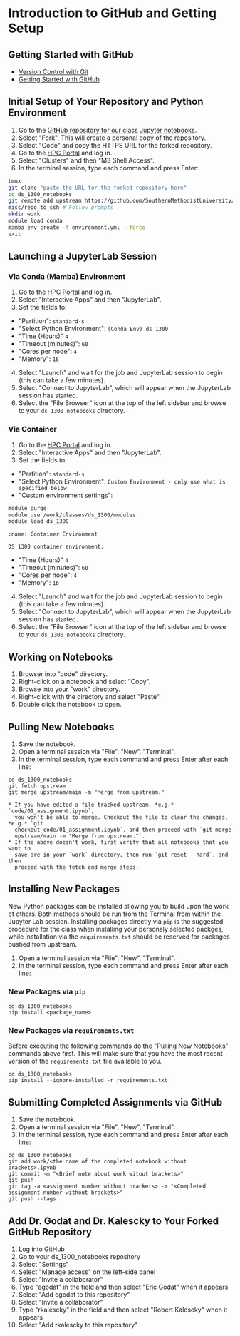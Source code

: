 # Introduction to GitHub and Getting Setup

## Getting Started with GitHub

* [Version Control with Git](https://s2.smu.edu/hpc/workshops/2020/summer/git/)
* [Getting Started with GitHub](https://docs.github.com/en/github/getting-started-with-github)

## Initial Setup of Your Repository and Python Environment

1. Go to the [GitHub repository for our class Jupyter notebooks](https://github.com/SouthernMethodistUniversity/ds_1300_notebooks).
2. Select "Fork". This will create a personal copy of the repository.
3. Select "Code" and copy the HTTPS URL for the forked repository.
4. Go to the [HPC Portal](https://hpc.m3.smu.edu) and log in.
5. Select "Clusters" and then "M3 Shell Access".
6. In the terminal session, type each command and press Enter:

```bash
tmux
git clone "paste the URL for the forked repository here"
cd ds_1300_notebooks
git remote add upstream https://github.com/SouthernMethodistUniversity/ds_1300_notebooks.git
misc/repo_to_ssh # Follow prompts
mkdir work
module load conda
mamba env create -f environment.yml --force
exit
```

## Launching a JupyterLab Session

### Via Conda (Mamba) Environment

1. Go to the [HPC Portal](https://hpc.m3.smu.edu) and log in.
2. Select "Interactive Apps" and then "JupyterLab".
3. Set the fields to:
  * "Partition": `standard-s`
  * "Select Python Environment": `(Conda Env) ds_1300`
  * "Time (Hours)" `4`
  * "Timeout (minutes)": `60`
  * "Cores per node": `4`
  * "Memory": `16`
4. Select "Launch" and wait for the job and JupyterLab session to begin (this can take a few minutes).
5. Select "Connect to JupyterLab", which will appear when the JupyterLab session has started.
6. Select the "File Browser" icon at the top of the left sidebar and browse to your `ds_1300_notebooks` directory.

### Via Container

1. Go to the [HPC Portal](https://hpc.m3.smu.edu) and log in.
2. Select "Interactive Apps" and then "JupyterLab".
3. Set the fields to:
  * "Partition": `standard-s`
  * "Select Python Environment": `Custom Environment - only use what is specified below`
  * "Custom environment settings":

```bash
module purge
module use /work/classes/ds_1300/modules
module load ds_1300
```

```{figure} ./images/container_env.png
:name: Container Environment

DS 1300 container environment.
```

  * "Time (Hours)" `4`
  * "Timeout (minutes)": `60`
  * "Cores per node": `4`
  * "Memory": `16`
4. Select "Launch" and wait for the job and JupyterLab session to begin (this can take a few minutes).
5. Select "Connect to JupyterLab", which will appear when the JupyterLab session has started.
6. Select the "File Browser" icon at the top of the left sidebar and browse to your `ds_1300_notebooks` directory.


## Working on Notebooks

1. Browser into "code" directory.
1. Right-click on a notebook and select "Copy".
2. Browse into your "work" directory.
3. Right-click with the directory and select "Paste".
4. Double click the notebook to open.

## Pulling New Notebooks

1. Save the notebook.
2. Open a terminal session via "File", "New", "Terminal".
3. In the terminal session, type each command and press Enter after each line:

```
cd ds_1300_notebooks
git fetch upstream
git merge upstream/main -m "Merge from upstream."
```

```{note}
* If you have edited a file tracked upstream, *e.g.*  `code/01_assignment.ipynb`,
  you won't be able to merge. Checkout the file to clear the changes, *e.g.* `git
  checkout code/01_assignment.ipynb`, and then proceed with `git merge
  upstream/main -m "Merge from upstream."`.
* If the above doesn't work, first verify that all notebooks that you want to
  save are in your `work` directory, then run `git reset --hard`, and then
  proceed with the fetch and merge steps.
```

## Installing New Packages

New Python packages can be installed allowing you to build upon the work of
others. Both methods should be run from the Terminal from within the Jupyter
Lab session. Installing packages directly via `pip` is the suggested procedure
for the class when installing your personaly selected packges, while
installation via the `requirements.txt` should be reserved for packages pushed
from upstream.

1. Open a terminal session via "File", "New", "Terminal".
2. In the terminal session, type each command and press Enter after each line:

### New Packages via `pip`

```
cd ds_1300_notebooks
pip install <package_name>
```

### New Packages via `requirements.txt`

Before executing the following commands do the "Pulling New Notebooks" commands
above first. This will make sure that you have the most recent version of the
`requirements.txt` file available to you. 

```                                                                           
cd ds_1300_notebooks                                                          
pip install --ignore-installed -r requirements.txt
```                                                                           

## Submitting Completed Assignments via GitHub

1. Save the notebook.
2. Open a terminal session via "File", "New", "Terminal".
3. In the terminal session, type each command and press Enter after each line:

```
cd ds_1300_notebooks
git add work/<the name of the completed notebook without brackets>.ipynb
git commit -m "<Brief note about work witout brackets>"
git push
git tag -a <assignment number without brackets> -m "<Completed assignment number without brackets>"
git push --tags
```
## Add Dr. Godat and Dr. Kalescky to Your Forked GitHub Repository

1. Log into GitHub
2. Go to your ds_1300_notebooks repository
3. Select "Settings"
4. Select "Manage access" on the left-side panel
5. Select "Invite a collaborator"
6. Type "egodat" in the field and then select "Eric Godat" when it appears
7. Select "Add egodat to this repository"
8. Select "Invite a collaborator"
9. Type "rkalescky" in the field and then select "Robert Kalescky" when it appears
10. Select "Add rkalescky to this repository"

